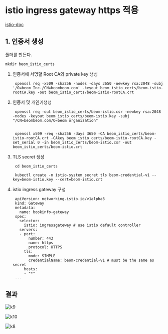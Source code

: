 # istio ingress gateway https 적용




[istio-doc](https://istio.io/latest/docs/tasks/traffic-management/ingress/secure-ingress/)



## 1. 인증서 생성 

폴더를 만든다.

    mkdir beom_istio_certs
    
    
1. 인증서에 서명할 Root CA와 private key 생성
    
    
    
        openssl req -x509 -sha256 -nodes -days 3650 -newkey rsa:2048 -subj '/O=beom Inc./CN=beombeom.com' -keyout beom_istio_certs/beom-istio-rootCA.key -out beom_istio_certs/beom-istio-rootCA.crt
    



2. 인증서 및 개인키생성



        openssl req -out beom_istio_certs/beom-istio.csr -newkey rsa:2048 -nodes -keyout beom_istio_certs/beom-istio.key -subj "/CN=beombeom.com/O=beom organization"
  
  
        openssl x509 -req -sha256 -days 3650 -CA beom_istio_certs/beom-istio-rootCA.crt -CAkey beom_istio_certs/beom-istio-rootCA.key -set_serial 0 -in beom_istio_certs/beom-istio.csr -out beom_istio_certs/beom-istio.crt
    


3. TLS secret 생성
        
        

        cd beom_istio_certs
  
        kubectl create -n istio-system secret tls beom-credential-v1 --key=beom-istio.key --cert=beom-istio.crt


4. istio ingress gateway 구성



        apiVersion: networking.istio.io/v1alpha3
        kind: Gateway
        metadata:
          name: bookinfo-gateway
        spec:
          selector:
            istio: ingressgateway # use istio default controller
          servers:
          - port:
              number: 443
              name: https
              protocol: HTTPS
            tls:
              mode: SIMPLE
              credentialName: beom-credential-v1 # must be the same as secret
            hosts:
            - "*"
        ---
    
## 결과

![k9](https://user-images.githubusercontent.com/68090443/229118075-52ddcd14-61fe-4b4b-82b0-4f916dea7b13.PNG)


![k10](https://user-images.githubusercontent.com/68090443/229118343-042f162f-3376-4674-a236-d748c990013e.PNG)


![k8](https://user-images.githubusercontent.com/68090443/229117326-ad662603-659c-4806-b926-c4dd88876d40.PNG)
